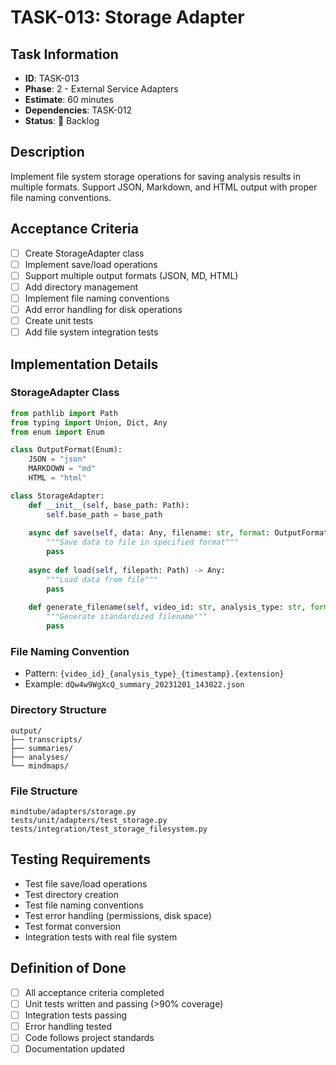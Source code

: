 # TASK-013: Storage Adapter

## Task Information
- **ID**: TASK-013
- **Phase**: 2 - External Service Adapters
- **Estimate**: 60 minutes
- **Dependencies**: TASK-012
- **Status**: 🔴 Backlog

## Description
Implement file system storage operations for saving analysis results in multiple formats. Support JSON, Markdown, and HTML output with proper file naming conventions.

## Acceptance Criteria
- [ ] Create StorageAdapter class
- [ ] Implement save/load operations
- [ ] Support multiple output formats (JSON, MD, HTML)
- [ ] Add directory management
- [ ] Implement file naming conventions
- [ ] Add error handling for disk operations
- [ ] Create unit tests
- [ ] Add file system integration tests

## Implementation Details

### StorageAdapter Class
```python
from pathlib import Path
from typing import Union, Dict, Any
from enum import Enum

class OutputFormat(Enum):
    JSON = "json"
    MARKDOWN = "md"
    HTML = "html"

class StorageAdapter:
    def __init__(self, base_path: Path):
        self.base_path = base_path
    
    async def save(self, data: Any, filename: str, format: OutputFormat) -> Path:
        """Save data to file in specified format"""
        pass
    
    async def load(self, filepath: Path) -> Any:
        """Load data from file"""
        pass
    
    def generate_filename(self, video_id: str, analysis_type: str, format: OutputFormat) -> str:
        """Generate standardized filename"""
        pass
```

### File Naming Convention
- Pattern: `{video_id}_{analysis_type}_{timestamp}.{extension}`
- Example: `dQw4w9WgXcQ_summary_20231201_143022.json`

### Directory Structure
```
output/
├── transcripts/
├── summaries/
├── analyses/
└── mindmaps/
```

### File Structure
```
mindtube/adapters/storage.py
tests/unit/adapters/test_storage.py
tests/integration/test_storage_filesystem.py
```

## Testing Requirements
- Test file save/load operations
- Test directory creation
- Test file naming conventions
- Test error handling (permissions, disk space)
- Test format conversion
- Integration tests with real file system

## Definition of Done
- [ ] All acceptance criteria completed
- [ ] Unit tests written and passing (>90% coverage)
- [ ] Integration tests passing
- [ ] Error handling tested
- [ ] Code follows project standards
- [ ] Documentation updated